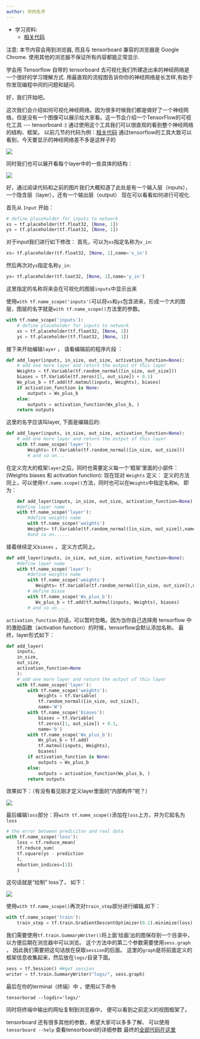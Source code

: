 ```yaml
---
author: 你的名字
---
```


* 学习资料:
  * [相关代码](https://github.com/MorvanZhou/tutorials/tree/master/tensorflowTUT/tf14_tensorboard)

注意: 本节内容会用到浏览器, 而且与 tensorboard 兼容的浏览器是 Google Chrome.
使用其他的浏览器不保证所有内容都能正常显示.

学会用 Tensorflow 自带的 tensorboard 去可视化我们所建造出来的神经网络是一个很好的学习理解方式.
用最直观的流程图告诉你你的神经网络是长怎样,有助于你发现编程中间的问题和疑问.

好，我们开始吧。

这次我们会介绍如何可视化神经网络。因为很多时候我们都是做好了一个神经网络，但是没有一个图像可以展示给大家看。这一节会介绍一个TensorFlow的可视化工具 --- tensorboard :)
通过使用这个工具我们可以很直观的看到整个神经网络的结构、框架。
以前几节的代码为例：[相关代码](https://github.com/MorvanZhou/tutorials/blob/master/tensorflowTUT/tf14_tensorboard/for_you_to_practice.py)
通过tensorflow的工具大致可以看到，今天要显示的神经网络差不多是这样子的

<img class="course-image" src="/static/results/tensorflow/14_1_1.png">

同时我们也可以展开看每个layer中的一些具体的结构：

<img class="course-image" src="/static/results/tensorflow/14_1_2.png">

好，通过阅读代码和之前的图片我们大概知道了此处是有一个输入层（inputs），一个隐含层（layer），还有一个输出层（output）
现在可以看看如何进行可视化.

首先从 `Input` 开始：

```python
# define placeholder for inputs to network
xs = tf.placeholder(tf.float32, [None, 1])
ys = tf.placeholder(tf.float32, [None, 1])
```

对于input我们进行如下修改：
首先，可以为`xs`指定名称为`x_in`:

```python
xs= tf.placeholder(tf.float32, [None, 1],name='x_in')
```

然后再次对`ys`指定名称`y_in`:

```python
ys= tf.placeholder(tf.loat32, [None, 1],name='y_in')
```

这里指定的名称将来会在可视化的图层`inputs`中显示出来

使用`with tf.name_scope('inputs')`可以将`xs`和`ys`包含进来，形成一个大的图层，图层的名字就是`with tf.name_scope()`方法里的参数。

```python
with tf.name_scope('inputs'):
    # define placeholder for inputs to network
    xs = tf.placeholder(tf.float32, [None, 1])
    ys = tf.placeholder(tf.float32, [None, 1])
```

接下来开始编辑`layer` ， 请看编辑前的程序片段 ：

```python
def add_layer(inputs, in_size, out_size, activation_function=None):
    # add one more layer and return the output of this layer
    Weights = tf.Variable(tf.random_normal([in_size, out_size]))
    biases = tf.Variable(tf.zeros([1, out_size]) + 0.1)
    Wx_plus_b = tf.add(tf.matmul(inputs, Weights), biases)
    if activation_function is None:
        outputs = Wx_plus_b
    else:
        outputs = activation_function(Wx_plus_b, )
    return outputs
```

这里的名字应该叫layer, 下面是编辑后的:

```python
def add_layer(inputs, in_size, out_size, activation_function=None):
    # add one more layer and return the output of this layer
    with tf.name_scope('layer'):
        Weights= tf.Variable(tf.random_normal([in_size, out_size]))
        # and so on...
```

在定义完大的框架`layer`之后，同时也需要定义每一个’框架‘里面的小部件：(Weights biases 和 activation function):
现在现对 `Weights` 定义：
定义的方法同上，可以使用`tf.name.scope()`方法，同时也可以在`Weights`中指定名称`W`。
即为：

```python
    def add_layer(inputs, in_size, out_size, activation_function=None):
	#define layer name
    with tf.name_scope('layer'):
        #define weights name
        with tf.name_scope('weights')
        Weights= tf.Variable(tf.random_normal([in_size, out_size]),name='W')
        #and so on......
```

接着继续定义`biases` ， 定义方式同上。

```python
def add_layer(inputs, in_size, out_size, activation_function=None):
    #define layer name
    with tf.name_scope('layer'):
        #define weights name
        with tf.name_scope('weights')
           Weights= tf.Variable(tf.random_normal([in_size, out_size]),name='W')
        # define biase
        with tf.name_scope('Wx_plus_b'):
           Wx_plus_b = tf.add(tf.matmul(inputs, Weights), biases)
        # and so on....
```

`activation_function` 的话，可以暂时忽略。因为当你自己选择用 tensorflow 中的激励函数（activation function）的时候，tensorflow会默认添加名称。
最终，layer形式如下：

```python
def add_layer(
    inputs,
    in_size,
    out_size,
    activation_function=None
    ):
    # add one more layer and return the output of this layer
    with tf.name_scope('layer'):
        with tf.name_scope('weights'):
            Weights = tf.Variable(
            tf.random_normal([in_size, out_size]),
            name='W')
        with tf.name_scope('biases'):
            biases = tf.Variable(
            tf.zeros([1, out_size]) + 0.1,
            name='b')
        with tf.name_scope('Wx_plus_b'):
            Wx_plus_b = tf.add(
            tf.matmul(inputs, Weights),
            biases)
        if activation_function is None:
            outputs = Wx_plus_b
        else:
            outputs = activation_function(Wx_plus_b, )
        return outputs
```

效果如下：（有没有看见刚才定义layer里面的“内部构件”呢？）

<img class="course-image" src="/static/results/tensorflow/14_1_4.png">

最后编辑`loss`部分：将`with tf.name_scope()`添加在`loss`上方，并为它起名为`loss`


```python
# the error between prediciton and real data
with tf.name_scope('loss'):
    loss = tf.reduce_mean(
    tf.reduce_sum(
    tf.square(ys - prediction
    ),
    eduction_indices=[1])
    )

```

这句话就是“绘制” loss了， 如下：

<img class="course-image" src="/static/results/tensorflow/14_1_4.png">

使用`with tf.name_scope()`再次对`train_step`部分进行编辑,如下：

```python
with tf.name_scope('train'):
    train_step = tf.train.GradientDescentOptimizer(0.1).minimize(loss)
```

我们需要使用`tf.train.SummaryWriter()`将上面‘绘画’出的图保存到一个目录中，以方便后期在浏览器中可以浏览。
这个方法中的第二个参数需要使用`sess.graph` ， 因此我们需要把这句话放在获取`session`的后面。
这里的`graph`是将前面定义的框架信息收集起来，然后放在`logs/`目录下面。
```python
sess = tf.Session() ##get session
writer = tf.train.SummaryWriter("logs/", sess.graph)
```

最后在你的terminal（终端）中  ，使用以下命令

```shell
tensorborad --logdir='logs/'
```

同时将终端中输出的网址复制到浏览器中， 便可以看到之前定义的视图框架了。

tensorboard 还有很多其他的参数，希望大家可以多多了解、
可以使用 `tensorboard --help` 查看tensorboard的详细参数
最终的[全部代码在这里](https://github.com/MorvanZhou/tutorials/blob/master/tensorflowTUT/tf14_tensorboard/full_code.py)
